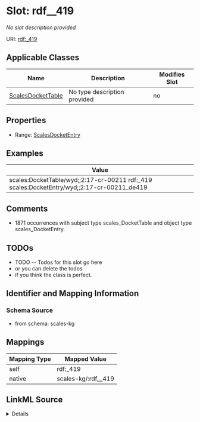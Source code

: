 

# Slot: rdf__419


_No slot description provided_





URI: [rdf:_419](http://www.w3.org/1999/02/22-rdf-syntax-ns#_419)



<!-- no inheritance hierarchy -->





## Applicable Classes

| Name | Description | Modifies Slot |
| --- | --- | --- |
| [ScalesDocketTable](../classes/ScalesDocketTable.md) | No type description provided |  no  |







## Properties

* Range: [ScalesDocketEntry](../classes/ScalesDocketEntry.md)






## Examples

| Value |
| --- |
| scales:DocketTable/wyd;;2:17-cr-00211 rdf:_419 scales:DocketEntry/wyd;;2:17-cr-00211_de419 |

## Comments

* 1871 occurrences with subject type scales_DocketTable and object type scales_DocketEntry.

## TODOs

* TODO -- Todos for this slot go here
* or you can delete the todos
* if you think the class is perfect.

## Identifier and Mapping Information







### Schema Source


* from schema: scales-kg




## Mappings

| Mapping Type | Mapped Value |
| ---  | ---  |
| self | rdf:_419 |
| native | scales-kg/:rdf__419 |




## LinkML Source

<details>
```yaml
name: rdf__419
description: No slot description provided
todos:
- TODO -- Todos for this slot go here
- or you can delete the todos
- if you think the class is perfect.
comments:
- 1871 occurrences with subject type scales_DocketTable and object type scales_DocketEntry.
examples:
- value: scales:DocketTable/wyd;;2:17-cr-00211 rdf:_419 scales:DocketEntry/wyd;;2:17-cr-00211_de419
from_schema: scales-kg
rank: 1000
slot_uri: rdf:_419
alias: rdf__419
domain_of:
- scales_DocketTable
range: scales_DocketEntry

```
</details>